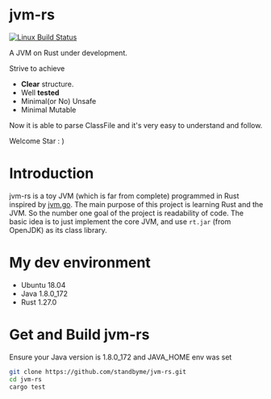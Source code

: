# jvm-rs
[![Linux Build Status](https://img.shields.io/travis/standbyme/jvm-rs/master.svg?label=Linux%20build)](https://travis-ci.org/standbyme/jvm-rs)

A JVM on Rust under development.

Strive to achieve 
- **Clear** structure.
- Well **tested**
- Minimal(or No) Unsafe
- Minimal Mutable

Now it is able to parse ClassFile and it's very easy to understand and follow.

Welcome Star : )

# Introduction
jvm-rs is a toy JVM (which is far from complete) programmed in Rust inspired by [jvm.go](https://github.com/zxh0/jvm.go). The main purpose of this project is learning Rust and the JVM. So the number one goal of the project is readability of code. The basic idea is to just implement the core JVM, and use `rt.jar` (from OpenJDK) as its class library.

# My dev environment
  * Ubuntu 18.04
  * Java 1.8.0_172
  * Rust 1.27.0

# Get and Build jvm-rs
Ensure your Java version is 1.8.0_172 and JAVA_HOME env was set
```sh
git clone https://github.com/standbyme/jvm-rs.git
cd jvm-rs
cargo test
```